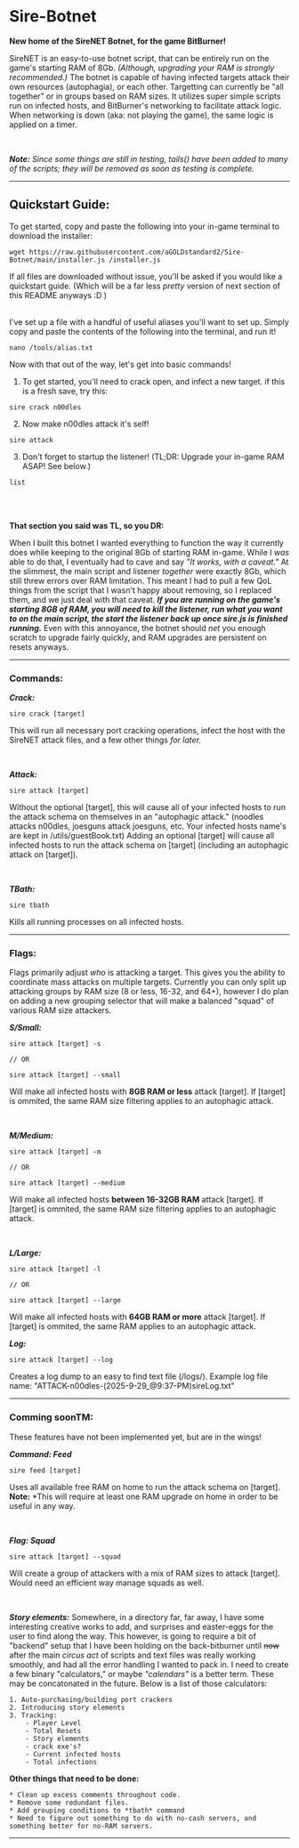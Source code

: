 # Sire-Botnet
**New home of the SireNET Botnet, for the game BitBurner!**

SireNET is an easy-to-use botnet script, that can be entirely run on the game's starting RAM of 8Gb. *(Although, upgrading your RAM is strongly recommended.)* The botnet is capable of having infected targets attack their own resources (autophagia), or each other. Targetting can currently be "all together" or in groups based on RAM sizes. It utilizes super simple scripts run on infected hosts, and BitBurner's networking to facilitate attack logic. When networking is down (aka: not playing the game), the same logic is applied on a timer.

<br>

***Note:** Since some things are still in testing, tails() have been added to many of the scripts; they will be removed as soon as testing is complete.*

---

## Quickstart Guide:

To get started, copy and paste the following into your in-game terminal to download the installer:
```
wget https://raw.githubusercontent.com/aGOLDstandard2/Sire-Botnet/main/installer.js /installer.js
```
If all files are downloaded without issue, you'll be asked if you would like a quickstart guide. (Which will be a far less *pretty* version of next section of this README anyways :D )
</br>
</br>

I've set up a file with a handful of useful aliases you'll want to set up. Simply copy and paste the contents of the following into the terminal, and run it!
```
nano /tools/alias.txt
```
Now with that out of the way, let's get into basic commands!


1. To get started, you'll need to crack open, and infect a new target. if this is a fresh save, try this:
```
sire crack n00dles
```


2.  Now make n00dles attack it's self!
```
sire attack
```


3.  Don't forget to startup the listener! (TL;DR: Upgrade your in-game RAM ASAP! See below.)
```
list
```
<br>
<br>

**That section you said was TL, so you DR:**

When I built this botnet I wanted everything to function the way it currently does while keeping to the original 8Gb of starting RAM in-game. While I *was* able to do that, I eventually had to cave and say *"It works, with a caveat."* At the slimmest, the main script and listener *together* were exactly 8Gb, which still threw errors over RAM limitation. This meant I had to pull a few QoL things from the script that I wasn't happy about removing, so I replaced them, and we just deal with that caveat. ***If you are running on the game's starting 8GB of RAM, you will need to kill the listener, run what you want to on the main script, the start the listener back up once sire.js is finished running.*** Even with this annoyance, the botnet should *net* you enough scratch to upgrade fairly quickly, and RAM upgrades are persistent on resets anyways.

---

### Commands:

***Crack:***

```
sire crack [target]
```
This will run all necessary port cracking operations, infect the host with the SireNET attack files, and a few other things *for later.*

<br>

***Attack:***

```
sire attack [target]
```
Without the optional [target], this will cause all of your infected hosts to run the attack schema on themselves in an "autophagic attack." (noodles attacks n00dles, joesguns attack joesguns, etc. Your infected hosts name's are kept in /utils/guestBook.txt) Adding an optional [target] will cause all infected hosts to run the attack schema on [target] (including an autophagic attack on [target]).

<br>

***TBath:***

```
sire tbath
```
Kills all running processes on all infected hosts.

---

### Flags:

Flags primarily adjust *who* is attacking a target. This gives you the ability to coordinate mass attacks on multiple targets. Currently you can only split up attacking groups by RAM size (8 or less, 16-32, and 64+), however I do plan on adding a new grouping selector that will make a balanced "squad" of various RAM size attackers.

***S/Small:***

```
sire attack [target] -s

// OR

sire attack [target] --small
```
Will make all infected hosts with **8GB RAM or less** attack [target]. If [target] is ommited, the same RAM size filtering applies to an autophagic attack.

<br>

***M/Medium:***

```
sire attack [target] -m

// OR

sire attack [target] --medium
```
Will make all infected hosts **between 16-32GB RAM** attack [target]. If [target] is ommited, the same RAM size filtering applies to an autophagic attack.

<br>

***L/Large:***

```
sire attack [target] -l

// OR

sire attack [target] --large
```
Will make all infected hosts with **64GB RAM or more** attack [target]. If [target] is ommited, the same RAM applies to an autophagic attack.

***Log:***

```
sire attack [target] --log
```
Creates a log dump to an easy to find text file (/logs/). Example log file name:
"ATTACK-n00dles-(2025-9-29_@9:37-PM)sireLog.txt"

---

### Comming soonTM:

These features have not been implemented yet, but are in the wings!

***Command: Feed***

```
sire feed [target]
```
Uses all available free RAM on home to run the attack schema on [target].
**Note:** *This will require at least one RAM upgrade on home in order to be useful in any way.

<br>

***Flag: Squad***

```
sire attack [target] --squad
```
Will create a group of attackers with a mix of RAM sizes to attack [target]. Would need an efficient way manage squads as well.

<br>

***Story elements:***
Somewhere, in a directory far, far away, I have some interesting creative works to add, and surprises and easter-eggs for the user to find along the way. This however, is going to require a bit of "backend" setup that I have been holding on the back-bitburner until ~~now~~ after the main *circus act* of scripts and text files was really working smoothly, and had all the error handling I wanted to pack in. I need to create a few binary "calculators," or maybe *"calendars"* is a better term. These may be concatonated in the future. Below is a list of those calculators:

    1. Auto-purchasing/building port crackers
    2. Introducing story elements
    3. Tracking:
        - Player Level
        - Total Resets
        - Story elements
        - crack exe's?
        - Current infected hosts
        - Total infections


**Other things that need to be done:**

    * Clean up excess comments throughout code.
    * Remove some redundant files.
    * Add grouping conditions to *tbath* command
    * Need to figure out something to do with no-cash servers, and something better for no-RAM servers.

---